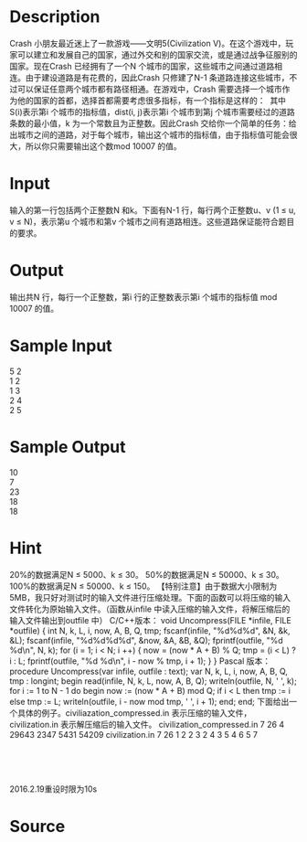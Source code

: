 
# Description

<div class="content"><p>Crash 小朋友最近迷上了一款游戏——文明5(Civilization V)。在这个游戏中，玩家可以建立和发展自己的国家，通过外交和别的国家交流，或是通过战争征服别的国家。现在Crash 已经拥有了一个N 个城市的国家，这些城市之间通过道路相连。由于建设道路是有花费的，因此Crash 只修建了N-1 条道路连接这些城市，不过可以保证任意两个城市都有路径相通。在游戏中，Crash 需要选择一个城市作为他的国家的首都，选择首都需要考虑很多指标，有一个指标是这样的： <img alt="" border="0" src="/source/bzoj/2159/img/aHR0cHM6Ly9seWRzeS5jb20vSnVkZ2VPbmxpbmUvaW1hZ2VzLzIxNTkuanBn.jpg"/> 其中S(i)表示第i 个城市的指标值，dist(i, j)表示第i 个城市到第j 个城市需要经过的道路条数的最小值，k 为一个常数且为正整数。因此Crash 交给你一个简单的任务：给出城市之间的道路，对于每个城市，输出这个城市的指标值，由于指标值可能会很大，所以你只需要输出这个数mod 10007 的值。</p></div>

# Input

<div class="content"><p>输入的第一行包括两个正整数N 和k。下面有N-1 行，每行两个正整数u、v (1 ≤ u, v ≤ N)，表示第u 个城市和第v 个城市之间有道路相连。这些道路保证能符合题目的要求。</p></div>

# Output

<div class="content"><p>输出共N 行，每行一个正整数，第i 行的正整数表示第i 个城市的指标值 mod 10007 的值。</p></div>

# Sample Input

<div class="content"><span class="sampledata">5 2<br/>
1 2<br/>
1 3<br/>
2 4<br/>
2 5</span></div>

# Sample Output

<div class="content"><span class="sampledata">10<br/>
7<br/>
23<br/>
18<br/>
18</span></div>

# Hint

<div class="content"><p></p><p>20%的数据满足N ≤ 5000、k ≤ 30。 50%的数据满足N ≤ 50000、k ≤ 30。 100%的数据满足N ≤ 50000、k ≤ 150。 【特别注意】由于数据大小限制为5MB，我只好对测试时的输入文件进行压缩处理。下面的函数可以将压缩的输入文件转化为原始输入文件。（函数从infile 中读入压缩的输入文件，将解压缩后的输入文件输出到outfile 中） C/C++版本： void Uncompress(FILE *infile, FILE *outfile) { int N, k, L, i, now, A, B, Q, tmp; fscanf(infile, &#34;%d%d%d&#34;, &amp;N, &amp;k, &amp;L); fscanf(infile, &#34;%d%d%d%d&#34;, &amp;now, &amp;A, &amp;B, &amp;Q); fprintf(outfile, &#34;%d %d\n&#34;, N, k); for (i = 1; i &lt; N; i ++) { now = (now * A + B) % Q; tmp = (i &lt; L) ? i : L; fprintf(outfile, &#34;%d %d\n&#34;, i - now % tmp, i + 1); } } Pascal 版本： procedure Uncompress(var infile, outfile : text); var N, k, L, i, now, A, B, Q, tmp : longint; begin read(infile, N, k, L, now, A, B, Q); writeln(outfile, N, &#39; &#39;, k); for i := 1 to N - 1 do begin now := (now * A + B) mod Q; if i &lt; L then tmp := i else tmp := L; writeln(outfile, i - now mod tmp, &#39; &#39;, i + 1); end; end; 下面给出一个具体的例子。civiliazation_compressed.in 表示压缩的输入文件， civilization.in 表示解压缩后的输入文件。 civilization_compressed.in 7 26 4 29643 2347 5431 54209 civilization.in 7 26 1 2 2 3 2 4 3 5 4 6 5 7</p><br/>
<p></p><br/>
<p>2016.2.19重设时限为10s</p><p></p></div>

# Source

<div class="content"><p><a href="problemset.php?search="></a></p></div>

